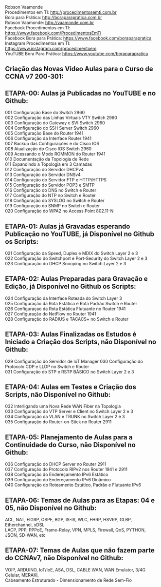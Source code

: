 Robson Vaamonde<br>
Procedimentos em TI: http://procedimentosemti.com.br<br>
Bora para Prática: http://boraparapratica.com.br<br>
Robson Vaamonde: http://vaamonde.com.br<br>
Facebook Procedimentos em TI: https://www.facebook.com/ProcedimentosEmTi<br>
Facebook Bora para Prática: https://www.facebook.com/boraparapratica<br>
Instagram Procedimentos em TI: https://www.instagram.com/procedimentoem<br>
YouTUBE Bora Para Prática: https://www.youtube.com/boraparapratica<br>

## **Criação das Novas Vídeo Aulas para o Curso de CCNA v7 200-301:**

## **ETAPA-00: Aulas já Publicadas no YouTUBE e no Github:**
001 Configuração Base do Switch 2960<br>
002 Configuração das Linhas Virtuais VTY Switch 2960<br>
003 Configuração do Gateway e SVI Switch 2960<br>
004 Configuração do SSH Server Switch 2960<br>
005 Configuração Base do Router 1941<br>
006 Configuração da Interface Router 1941<br>
007 Backup das Configurações e do Cisco IOS<br>
008 Atualização do Cisco IOS Switch 2960<br>
009 Acessando o Modo ROMMON do Router 1941<br>
010 Documentação da Topologia de Rede<br>
011 Expandindo a Topologia em 3 Camadas<br>
012 Configuração do Servidor DHCPv4<br>
013 Configuração do Servidor DNSv4<br>
014 Configuração do Servidor FTP e HTTP/HTTPS<br>
015 Configuração do Servidor POP3 e SMTP<br>
016 Configuração do DNS no Switch e Router<br>
017 Configuração do NTP no Switch e Router<br>
018 Configuração do SYSLOG no Switch e Router<br>
019 Configuração do SNMP no Switch e Router<br>
020 Configuração do WPA2 no Access Point 802.11-N

## **ETAPA-01: Aulas já Gravadas esperando Publicação no YouTUBE, já Disponível no Github os Scripts:**
021 Configuração da Speed, Duplex e MDIX do Switch Layer 2 e 3<br>
022 Configuração do Switchport e Port-Security do Switch Layer 2 e 3<br>
023 Configuração do DHCP Snooping no Switch Layer 2 e 3

## **ETAPA-02: Aulas Preparadas para Gravação e Edição, já Disponível no Github os Scripts:**
024 Configuração da Interface Roteada do Switch Layer 3<br>
025 Configuração da Rota Estática e Rota Padrão Switch e Router<br>
026 Configuraçao da Rota Estática Flutuante no Router 1941<br>
027 Configuração do NetFlow no Router 1941<br>
028 Configuração do RADIUS e TACACS+ no Switch e Router

## **ETAPA-03: Aulas Finalizadas os Estudos é Iniciado a Criação dos Scripts, não Disponível no Github:**
029 Configuração do Servidor de IoT Manager
030 Configuração do Protocolo CDP e LLDP no Switch e Router<br>
031 Configuração do STP e RSTP BÁSICO no Switch Layer 2 e 3

## **ETAPA-04: Aulas em Testes e Criação dos Scripts, não Disponível no Github:**
032 Interligando uma Nova Rede WAN Fiber na Topologia<br>
033 Configuração do VTP Server e Client no Switch Layer 2 e 3<br>
034 Configuração da VLAN e TRUNK no Switch Layer 2 e 3<br>
035 Configuração do Router-on-Stick no Router 2911

## **ETAPA-05: Planejamento de Aulas para a Continuidade do Curso, não Disponível no Github:**
036 Configuração do DHCP Server no Router 2911<br>
037 Configuração do Protocolo RIPv2 nos Router 1941 e 2911<br>
038 Configuração do Endereçamento IPv6 Estático<br>
039 Configuração do Endereçamento IPv6 Dinâmico<br>
040 Configuração do Roteamento Estático, Padrão e Flutuante IPv6

## **ETAPA-06: Temas de Aulas para as Etapas: 04 e 05, não Disponível no Github:**
ACL, NAT, EIGRP, OSPF, BGP, IS-IS, WLC, FHRP, HSVRP, GLBP, Etherchannel, xDSL<br>
LACP, PPP, PPPoE, Frame-Relay, VPN, MPLS, Firewall, QoS, PYTHON, JSON, SD-WAN, etc

## **ETAPA-07: Temas de Aulas que não fazem parte do CCNAv7, não Disponível no Github:**
VOIP, ARDUINO, IoT/IoE, ASA, DSL, CABLE WAN, WAN Emulator, 3/4G Celular, MERAKI, <br>
Cabeamento Estruturado - Dimensionamento de Rede Sem-Fio